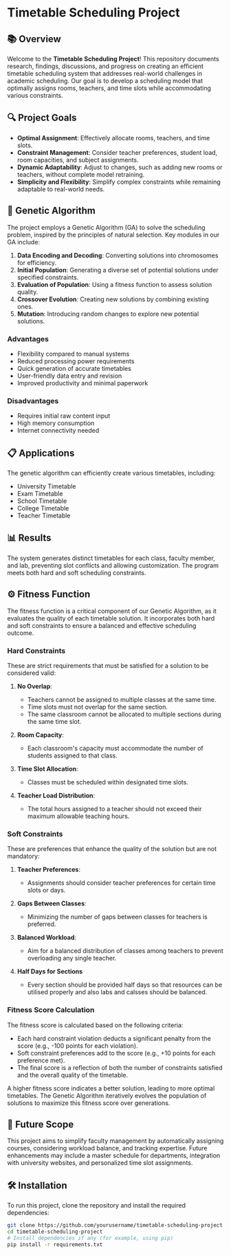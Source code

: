 # Timetable Scheduling Project

## 📚 Overview
Welcome to the **Timetable Scheduling Project**! This repository documents research, findings, discussions, and progress on creating an efficient timetable scheduling system that addresses real-world challenges in academic scheduling. Our goal is to develop a scheduling model that optimally assigns rooms, teachers, and time slots while accommodating various constraints.

## 🔍 Project Goals
- **Optimal Assignment**: Effectively allocate rooms, teachers, and time slots.
- **Constraint Management**: Consider teacher preferences, student load, room capacities, and subject assignments.
- **Dynamic Adaptability**: Adjust to changes, such as adding new rooms or teachers, without complete model retraining.
- **Simplicity and Flexibility**: Simplify complex constraints while remaining adaptable to real-world needs.

## 🧬 Genetic Algorithm
The project employs a Genetic Algorithm (GA) to solve the scheduling problem, inspired by the principles of natural selection. Key modules in our GA include:

1. **Data Encoding and Decoding**: Converting solutions into chromosomes for efficiency.
2. **Initial Population**: Generating a diverse set of potential solutions under specified constraints.
3. **Evaluation of Population**: Using a fitness function to assess solution quality.
4. **Crossover Evolution**: Creating new solutions by combining existing ones.
5. **Mutation**: Introducing random changes to explore new potential solutions.

### Advantages
- Flexibility compared to manual systems
- Reduced processing power requirements
- Quick generation of accurate timetables
- User-friendly data entry and revision
- Improved productivity and minimal paperwork

### Disadvantages
- Requires initial raw content input
- High memory consumption
- Internet connectivity needed

## 📋 Applications
The genetic algorithm can efficiently create various timetables, including:
- University Timetable
- Exam Timetable
- School Timetable
- College Timetable
- Teacher Timetable

## 📊 Results
The system generates distinct timetables for each class, faculty member, and lab, preventing slot conflicts and allowing customization. The program meets both hard and soft scheduling constraints.

## ⚙️ Fitness Function
The fitness function is a critical component of our Genetic Algorithm, as it evaluates the quality of each timetable solution. It incorporates both hard and soft constraints to ensure a balanced and effective scheduling outcome.

### Hard Constraints
These are strict requirements that must be satisfied for a solution to be considered valid:

1. **No Overlap**: 
   - Teachers cannot be assigned to multiple classes at the same time.
   - Time slots must not overlap for the same section.
   - The same classroom cannot be allocated to multiple sections during the same time slot.

2. **Room Capacity**:
   - Each classroom's capacity must accommodate the number of students assigned to that class.

3. **Time Slot Allocation**:
   - Classes must be scheduled within designated time slots.

4. **Teacher Load Distribution**:
   - The total hours assigned to a teacher should not exceed their maximum allowable teaching hours.

### Soft Constraints
These are preferences that enhance the quality of the solution but are not mandatory:

1. **Teacher Preferences**: 
   - Assignments should consider teacher preferences for certain time slots or days.

2. **Gaps Between Classes**:
   - Minimizing the number of gaps between classes for teachers is preferred.

3. **Balanced Workload**:
   - Aim for a balanced distribution of classes among teachers to prevent overloading any single teacher.

4. **Half Days for Sections**
   - Every section should be provided half days so that resources can be utilised properly and also labs and calsses should be balanced.

### Fitness Score Calculation
The fitness score is calculated based on the following criteria:

- Each hard constraint violation deducts a significant penalty from the score (e.g., -100 points for each violation).
- Soft constraint preferences add to the score (e.g., +10 points for each preference met).
- The final score is a reflection of both the number of constraints satisfied and the overall quality of the timetable.

A higher fitness score indicates a better solution, leading to more optimal timetables. The Genetic Algorithm iteratively evolves the population of solutions to maximize this fitness score over generations.

## 🚀 Future Scope
This project aims to simplify faculty management by automatically assigning courses, considering workload balance, and tracking expertise. Future enhancements may include a master schedule for departments, integration with university websites, and personalized time slot assignments.

## 🛠️ Installation
To run this project, clone the repository and install the required dependencies:

```bash
git clone https://github.com/yourusername/timetable-scheduling-project.git
cd timetable-scheduling-project
# Install dependencies if any (for example, using pip)
pip install -r requirements.txt
